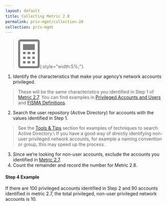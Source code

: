 ```yaml
---
layout: default
title: Collecting Metric 2.8
permalink: priv-mgmt/collection-28
collection: priv-mgmt
---
```

>![Calculator logo](../img/calc.png){:style="width:5%;"}

1. Identify the characteristics that make your agency’s network accounts privileged.
> These will be the same characteristics you identified in Step 1 of [Metric 2.7](collection-25-27). You can find examples in [Privileged Accounts and Users](main-priv) and [FISMA Definitions](definitions).
2. Search the user repository (Active Directory) for accounts with the values identified in Step 1.
> See the [Tools & Tips](../tools-tips/searchAD) section for examples of techniques to search Active Directory.\\
If you have a good way of directly identifying non-user privileged network accounts, for example a naming convention or group, this may speed up the process. 
3. Since we’re looking for non-user accounts, exclude the accounts you identified in [Metric 2.7](collection-25-27).
4. Count the remainder and record the number for Metric 2.8.

<div class="usa-alert usa-alert-info">
  <div class="usa-alert-body">
    <p class="usa-alert-text"><H4>Step 4 Example</H4>
    If there are 100 privileged accounts identified in Step 2 and 90 accounts identified in metric 2.7, the total privileged, non-user privileged network accounts is 10.</p> 
</div>
</div>
